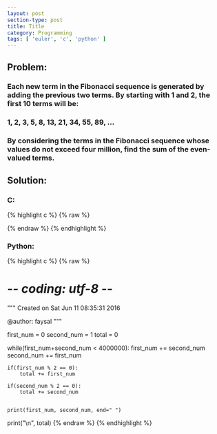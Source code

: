 ```yaml
---
layout: post
section-type: post
title: Title
category: Programming
tags: [ 'euler', 'c', 'python' ]
---
```


## Problem:

### Each new term in the Fibonacci sequence is generated by adding the previous two terms. By starting with 1 and 2, the first 10 terms will be:

### 1, 2, 3, 5, 8, 13, 21, 34, 55, 89, ...

### By considering the terms in the Fibonacci sequence whose values do not exceed four million, find the sum of the even-valued terms.

## Solution: 

### C: 

{% highlight c %}
{% raw %}


{% endraw %}
{% endhighlight %} 

### Python:

{% highlight c %}
{% raw %}
# -*- coding: utf-8 -*-
"""
Created on Sat Jun 11 08:35:31 2016

@author: faysal
"""

first_num = 0
second_num = 1
total = 0

while(first_num+second_num < 4000000):
    first_num += second_num
    second_num += first_num
    
    if(first_num % 2 == 0):
        total += first_num
        
    if(second_num % 2 == 0):
        total += second_num
        
        
    print(first_num, second_num, end=" ")
    
print("\n", total)
{% endraw %}
{% endhighlight %}